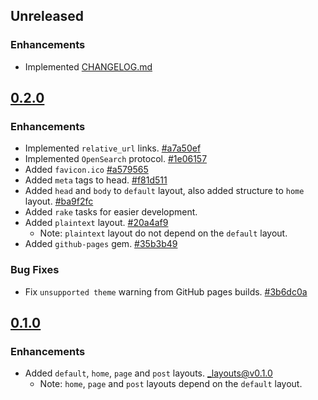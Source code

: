 ## Unreleased

### Enhancements

* Implemented [CHANGELOG.md](CHANGELOG.md)

## [0.2.0](https://github.com/cetinajero/jekyll-theme-marketing/releases/tag/v0.2.0)

### Enhancements

* Implemented `relative_url` links. [#a7a50ef](https://github.com/cetinajero/jekyll-theme-marketing/commit/a7a50ef03bc44ffdd0f19d44e8745f106eab4218)
* Implemented `OpenSearch` protocol. [#1e06157](https://github.com/cetinajero/jekyll-theme-marketing/commit/1e061579c41c3fd7f70395d22f698ae30222bc64)
* Added `favicon.ico` [#a579565](https://github.com/cetinajero/jekyll-theme-marketing/commit/a57956595486ba0304b221d413ff7d2f3671b7c9)
* Added `meta` tags to head. [#f81d511](https://github.com/cetinajero/jekyll-theme-marketing/commit/f81d511bdb2eb0c10a0214bbf9efa535e243a551)
* Added `head` and `body` to `default` layout, also added structure to `home` layout. [#ba9f2fc](https://github.com/cetinajero/jekyll-theme-marketing/commit/ba9f2fc150b4db0c06a1000a0e064e521ff462c9) 
* Added `rake` tasks for easier development.
* Added `plaintext` layout. [#20a4af9](https://github.com/cetinajero/jekyll-theme-marketing/commit/20a4af95941267e185828d367b75635eca90fac6)
  * Note: `plaintext` layout do not depend on the `default` layout.
* Added `github-pages` gem. [#35b3b49](https://github.com/cetinajero/jekyll-theme-marketing/commit/35b3b49dee492248fb3014e8333eb809e31dcfbb)

### Bug Fixes

* Fix `unsupported theme` warning from GitHub pages builds. [#3b6dc0a](https://github.com/cetinajero/jekyll-theme-marketing/commit/3b6dc0a057b5331bd71370b6c0d9131e53c823fe)

## [0.1.0](https://github.com/cetinajero/jekyll-theme-marketing/releases/tag/v0.1.0)

### Enhancements

* Added `default`, `home`, `page` and `post` layouts. [_layouts@v0.1.0](https://github.com/cetinajero/jekyll-theme-marketing/tree/v0.1.0/_layouts)
  * Note: `home`, `page` and `post` layouts depend on the `default` layout.
